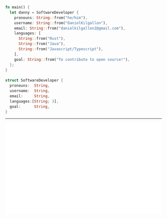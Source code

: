 ```Rust
fn main() {
  let danny = SoftwareDeveloper {
    pronouns: String::from("he/him"),
    username: String::from("DanielKilgallon"),
    email: String::from("danielkilgallon2@gmail.com"),
    languages: [
      String::from("Rust"),
      String::from("Java"),
      String::from("Javascript/Typescript"),
    ],
    goal: String::from("To contribute to open source!"),
  };
}

struct SoftwareDeveloper {
  pronouns:  String,
  username:  String,
  email:     String,
  languages:[String; 3],
  goal:      String,
}
```

---

![Github stats](https://github.com/danielkilgallon/github-stats/blob/master/generated/overview.svg)
